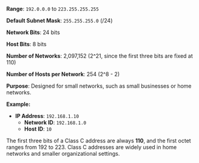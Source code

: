 **Range**: `192.0.0.0` to `223.255.255.255`

**Default Subnet Mask**: `255.255.255.0` (/24)

**Network Bits**: 24 bits

**Host Bits**: 8 bits

**Number of Networks**: 2,097,152 (2^21, since the first three bits are fixed at 110)

**Number of Hosts per Network**: 254 (2^8 - 2)

**Purpose**: Designed for small networks, such as small businesses or home networks.

**Example:**
- **IP Address**: `192.168.1.10`
    - **Network ID**: `192.168.1.0`
    - **Host ID**: `10`

The first three bits of a Class C address are always **110**, and the first octet ranges from 192 to 223. Class C addresses are widely used in home networks and smaller organizational settings.